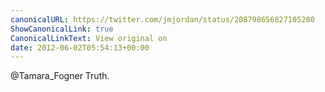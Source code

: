 ```yaml
---
canonicalURL: https://twitter.com/jmjordan/status/208798656827105280
ShowCanonicalLink: true
CanonicalLinkText: View original on
date: 2012-06-02T05:54:13+00:00
---
```

@Tamara_Fogner Truth.